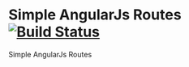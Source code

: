 # Simple AngularJs Routes [![Build Status](https://travis-ci.org/tunguski/matsuo-ng-route.svg?branch=master)](https://travis-ci.org/tunguski/matsuo-ng-route)

Simple AngularJs Routes
